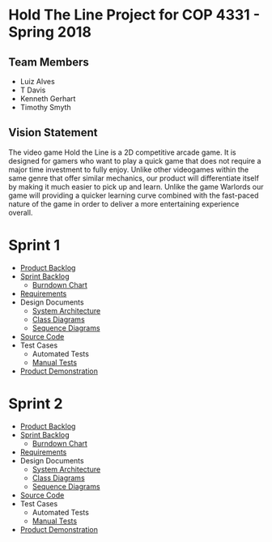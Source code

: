 # Hold The Line Project for COP 4331 - Spring 2018

## Team Members

- Luiz Alves
- T Davis
- Kenneth Gerhart
- Timothy Smyth

## Vision Statement

The video game Hold the Line is a 2D competitive arcade game. It is designed for gamers who want to play a quick game that does not require a major time investment to fully enjoy. Unlike other videogames within the same genre that offer similar mechanics, our product will differentiate itself by making it much easier to pick up and learn. Unlike the game Warlords our game will providing a quicker learning curve combined with the fast-paced nature of the game in order to deliver a more entertaining experience overall.
# Sprint 1

- [Product Backlog](https://github.com/kgminer/Hold-The-Line/blob/master/sprint1/product_backlog.md)
- [Sprint Backlog](https://github.com/kgminer/Hold-The-Line/blob/master/sprint1/sprint_backlog.md)
  - [Burndown Chart](https://docs.google.com/spreadsheets/d/1a_QnmUb2sFXtWjDx9MVTHSyMXuMD_THkIH4JoGAiF_U/edit#gid=0)
- [Requirements](https://github.com/kgminer/Hold-The-Line/blob/master/sprint1/requirements.md)
- Design Documents
  - [System Architecture](https://github.com/kgminer/Hold-The-Line/blob/master/sprint1/architecture.md)
  - [Class Diagrams](https://github.com/kgminer/Hold-The-Line/blob/master/sprint1/Class%20Diagram.png)
  - [Sequence Diagrams](https://github.com/kgminer/Hold-The-Line/blob/master/sprint1/Sequence%20Diagram.PNG)
- [Source Code](https://github.com/kgminer/Hold-The-Line/tree/master/Hold%20The%20Line)
- Test Cases
  - Automated Tests
  - [Manual Tests](https://docs.google.com/document/d/154xEoK8J_vCtzeEK2uVsxYIZLYIgcbiLwa-_4h9i0bg/edit)
- [Product Demonstration](https://github.com/kgminer/Hold-The-Line/blob/master/sprint1/product_demonstration.md)
# Sprint 2

- [Product Backlog](https://github.com/kgminer/Hold-The-Line/blob/master/sprint2/product_backlog_2.md)
- [Sprint Backlog](https://github.com/kgminer/Hold-The-Line/blob/master/sprint2/sprint_backlog_2.md)
  - [Burndown Chart]()
- [Requirements](https://github.com/kgminer/Hold-The-Line/blob/master/sprint2/requirements_2.md)
- Design Documents
  - [System Architecture](https://github.com/kgminer/Hold-The-Line/blob/master/sprint2/architecture_2.md)
  - [Class Diagrams]()
  - [Sequence Diagrams]()
- [Source Code](https://github.com/kgminer/Hold-The-Line/tree/master/Hold%20The%20Line)
- Test Cases
  - Automated Tests
  - [Manual Tests](https://docs.google.com/document/d/154xEoK8J_vCtzeEK2uVsxYIZLYIgcbiLwa-_4h9i0bg/edit)
- [Product Demonstration](https://github.com/kgminer/Hold-The-Line/blob/master/sprint2/product_demonstration_2.md)
